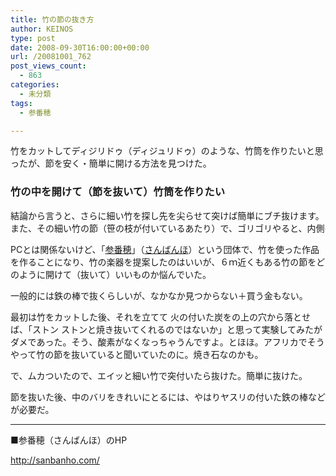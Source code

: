 ```yaml
---
title: 竹の節の抜き方
author: KEINOS
type: post
date: 2008-09-30T16:00:00+00:00
url: /20081001_762
post_views_count:
  - 863
categories:
  - 未分類
tags:
  - 参番穂

---
```

<div class="section">
  <p>
    <p>
      竹をカットしてディジリドゥ（ディジュリドゥ）のような、竹筒を作りたいと思ったが、節を安く・簡単に開ける方法を見つけた。
    </p>
  </p>
  
  <p>
    <h3 id="outline__1">
      竹の中を開けて（節を抜いて）竹筒を作りたい
    </h3>
  </p>
  
  <pre>
結論から言うと、さらに細い竹を探し先を尖らせて突けば簡単にブチ抜けます。
また、その細い竹の節（笹の枝が付いているあたり）で、ゴリゴリやると、内側の節のバリも結構取れます。
</pre>
  
  <p>
    <p>
      PCとは関係ないけど、「<a href="http://sanbanho.com/" target="_blank">参番穂</a>」（<a href="http://sanbanho.com/" target="_blank">さんばんほ</a>）という団体で、竹を使った作品を作ることになり、竹の楽器を提案したのはいいが、６ｍ近くもある竹の節をどのように開けて（抜いて）いいものか悩んでいた。
    </p>
  </p>
  
  <p>
    <p>
      一般的には鉄の棒で抜くらしいが、なかなか見つからない＋買う金もない。
    </p>
  </p>
  
  <p>
    <p>
      最初は竹をカットした後、それを立てて 火の付いた炭をの上の穴から落とせば、「ストン ストンと焼き抜いてくれるのではないか」と思って実験してみたがダメであった。そう、酸素がなくなっちゃうんですよ。とほほ。アフリカでそうやって竹の節を抜いていると聞いていたのに。焼き石なのかも。
    </p>
  </p>
  
  <p>
    <p>
      で、ムカついたので、エイッと細い竹で突付いたら抜けた。簡単に抜けた。
    </p>
  </p>
  
  <p>
    <p>
      節を抜いた後、中のバリをきれいにとるには、やはりヤスリの付いた鉄の棒などが必要だ。
    </p>
  </p>
  
  <hr />
  
  <p>
    ■参番穂（さんばんほ）のHP
  </p>
  
  <p>
    <a href="http://sanbanho.com/" title="参番穂のオフィシャル・ホームページ">http://sanbanho.com/</a>
  </p>
</div>